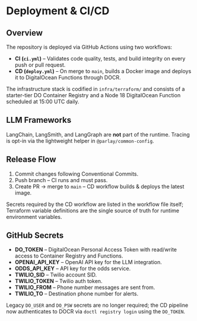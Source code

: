 # Deployment & CI/CD

## Overview

The repository is deployed via GitHub Actions using two workflows:

* **CI (`ci.yml`)** – Validates code quality, tests, and build integrity on every push or pull request.
* **CD (`deploy.yml`)** – On merge to `main`, builds a Docker image and deploys it to DigitalOcean Functions through DOCR.

The infrastructure stack is codified in `infra/terraform/` and consists of a starter-tier DO Container Registry and a Node 18 DigitalOcean Function scheduled at 15:00 UTC daily.

## LLM Frameworks

LangChain, LangSmith, and LangGraph are **not** part of the runtime.  Tracing is opt-in via the lightweight helper in `@parlay/common-config`.

## Release Flow

1. Commit changes following Conventional Commits.
2. Push branch – CI runs and must pass.
3. Create PR → merge to `main` – CD workflow builds & deploys the latest image.

Secrets required by the CD workflow are listed in the workflow file itself; Terraform variable definitions are the single source of truth for runtime environment variables.

## GitHub Secrets

* **DO_TOKEN** – DigitalOcean Personal Access Token with read/write access to Container Registry and Functions.
* **OPENAI_API_KEY** – OpenAI API key for the LLM integration.
* **ODDS_API_KEY** – API key for the odds service.
* **TWILIO_SID** – Twilio account SID.
* **TWILIO_TOKEN** – Twilio auth token.
* **TWILIO_FROM** – Phone number messages are sent from.
* **TWILIO_TO** – Destination phone number for alerts.

Legacy `DO_USER` and `DO_PSW` secrets are no longer required; the CD pipeline now authenticates to DOCR via `doctl registry login` using the `DO_TOKEN`.